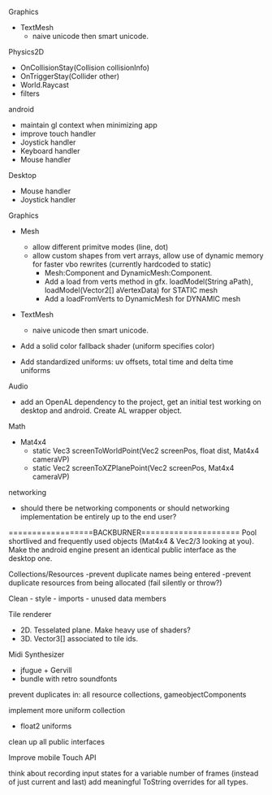 Graphics
 - TextMesh
   - naive unicode then smart unicode.

Physics2D
 - OnCollisionStay(Collision collisionInfo)
 - OnTriggerStay(Collider other)
 - World.Raycast
 - filters

android
 - maintain gl context when minimizing app
 - improve touch handler
 - Joystick handler
 - Keyboard handler
 - Mouse handler
 
Desktop
 - Mouse handler
 - Joystick handler
 
Graphics
 - Mesh
    - allow different primitve modes (line, dot)
    - allow custom shapes from vert arrays, allow use of dynamic memory for faster vbo rewrites (currently hardcoded to static)
        - Mesh:Component and DynamicMesh:Component. 
        - Add a load from verts method in gfx. loadModel(String aPath), loadModel(Vector2[] aVertexData) for STATIC mesh
        - Add a loadFromVerts to DynamicMesh for DYNAMIC mesh
 - TextMesh
   - naive unicode then smart unicode.
        
 - Add a solid color fallback shader (uniform specifies color)
 - Add standardized uniforms: uv offsets, total time and delta time uniforms 

Audio
 - add an OpenAL dependency to the project, get an initial test working on desktop and android. Create AL wrapper object.
 
Math
 - Mat4x4 
    - static Vec3 screenToWorldPoint(Vec2 screenPos, float dist, Mat4x4 cameraVP)
    - static Vec2 screenToXZPlanePoint(Vec2 screenPos, Mat4x4 cameraVP)

networking
 - should there be networking components or should networking implementation be entirely up to the end user?

==================BACKBURNER=====================
Pool shortlived and frequently used objects (Mat4x4 & Vec2/3 looking at you).
Make the android engine present an identical public interface as the desktop one.

Collections/Resources
    -prevent duplicate names being entered
    -prevent duplicate resources from being allocated (fail silently or throw?)

Clean
    - style
    - imports
    - unused data members

Tile renderer
 - 2D. Tesselated plane. Make heavy use of shaders?
 - 3D. Vector3[] associated to tile ids.

Midi Synthesizer
 - jfugue + Gervill
 - bundle with retro soundfonts

prevent duplicates in: all resource collections, gameobjectComponents

implement more uniform collection
 - float2 uniforms

clean up all public interfaces

Improve mobile Touch API

think about recording input states for a variable number of frames (instead of just current and last)
add meaningful ToString overrides for all types.